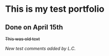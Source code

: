 # **This is my test portfolio**
## Done on April 15th

~~This was old text~~

_New test comments added by L.C._
